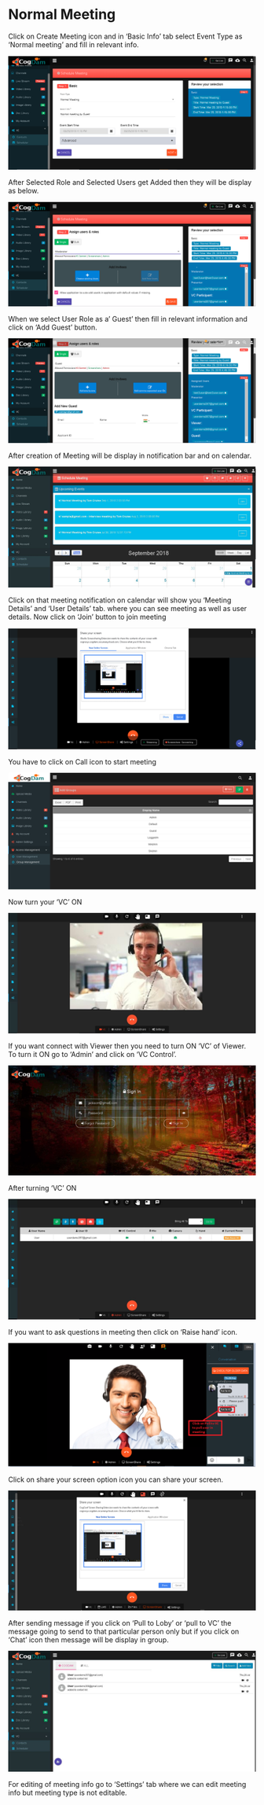 # Normal Meeting

Click on Create Meeting icon and in ‘Basic Info’ tab select Event Type as ‘Normal meeting’ and fill in relevant info.

![](../../.gitbook/assets/11.png)

After Selected Role and Selected Users get Added then they will be display as below.

![](../../.gitbook/assets/12.png)

When we select User Role as a’ Guest’ then fill in relevant information and click on ‘Add Guest’ button.

![](../../.gitbook/assets/13.png)

After creation of Meeting will be display in notification bar and on calendar.

![](../../.gitbook/assets/14.png)

Click on that meeting notification on calendar will show you ‘Meeting Details’ and ‘User Details’ tab. where you can see meeting as well as user details. Now click on ‘Join’ button to join meeting

![](../../.gitbook/assets/image%20%2883%29.png)

You have to click on Call icon to start meeting

![](../../.gitbook/assets/image%20%28100%29.png)

Now turn your ‘VC’ ON

![](../../.gitbook/assets/image%20%2868%29.png)

If you want connect with Viewer then you need to turn ON ‘VC’ of Viewer. To turn it ON go to ‘Admin’ and click on ‘VC Control’.

![](../../.gitbook/assets/image%20%28133%29.png)

After turning ‘VC’ ON

![](../../.gitbook/assets/image%20%2870%29.png)

If you want to ask questions in meeting then click on ‘Raise hand’ icon.

![](../../.gitbook/assets/image%20%28148%29.png)

Click on share your screen option icon you can share your screen.

![](../../.gitbook/assets/popup_ss.png)

After sending message if you click on ‘Pull to Loby’ or ‘pull to VC’ the message going to send to that particular person only but if you click on ‘Chat’ icon then message will be display in group.

![Image shown with screen-share and chat](../../.gitbook/assets/image%20%28115%29.png)

For editing of meeting info go to ‘Settings’ tab where we can edit meeting info but meeting type is not editable.

